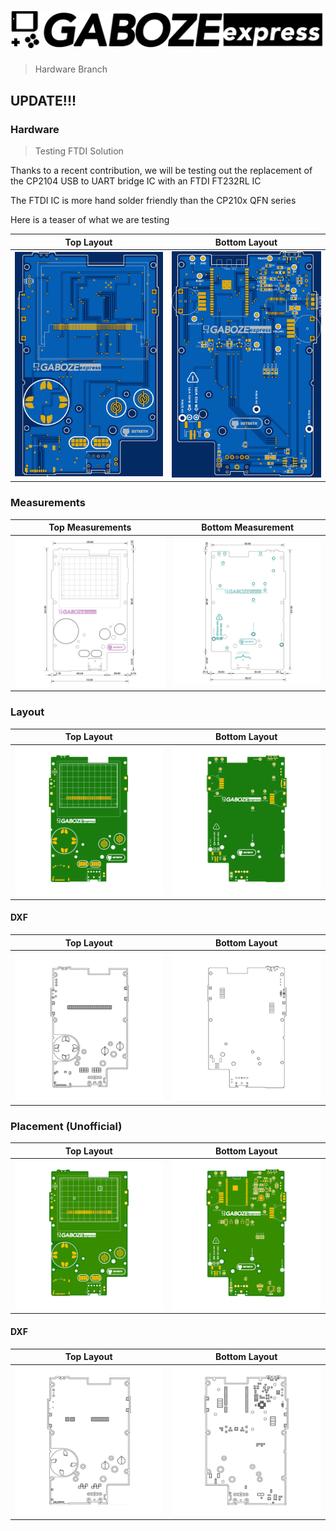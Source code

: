 # ![Gaboze Express](Assets/GabozeExpress.png)
> Hardware Branch


## UPDATE!!!

### Hardware
> Testing FTDI Solution

Thanks to a recent contribution, we will be testing out the replacement of the CP2104 USB to UART bridge IC with an FTDI FT232RL IC

The FTDI IC is more hand solder friendly than the CP210x QFN series

Here is a teaser of what we are testing

| Top Layout | Bottom Layout |
| ------------------ | ---------------- |
| ![Gaboze Express](Assets/GabozeExpressFTDITop.png) | ![Gaboze Express](Assets/GabozeExpressFTDIBottom.png) |

### Measurements

| Top Measurements | Bottom Measurement |
| ------------------ | ---------------- |
| ![Gaboze Express](Assets/MeasurementsTop.png) | ![Gaboze Express](Assets/MeasurementsBottom.png) |

### Layout

| Top Layout | Bottom Layout |
| ------------------ | ---------------- |
| ![Gaboze Express](Assets/LayoutTop.png) | ![Gaboze Express](Assets/LayoutBottom.png) |

#### DXF

| Top Layout | Bottom Layout |
| ------------------ | ---------------- |
| ![Gaboze Express](Assets/DxfLayoutTop.png) | ![Gaboze Express](Assets/DxfLayoutBottom.png) |

### Placement (Unofficial)

| Top Layout | Bottom Layout |
| ------------------ | ---------------- |
| ![Gaboze Express](Assets/PlacementTop.png) | ![Gaboze Express](Assets/PlacementBottom.png) |

#### DXF

| Top Layout | Bottom Layout |
| ------------------ | ---------------- |
| ![Gaboze Express](Assets/DxfPlacementTop.png) | ![Gaboze Express](Assets/DxfPlacementBottom.png) |



